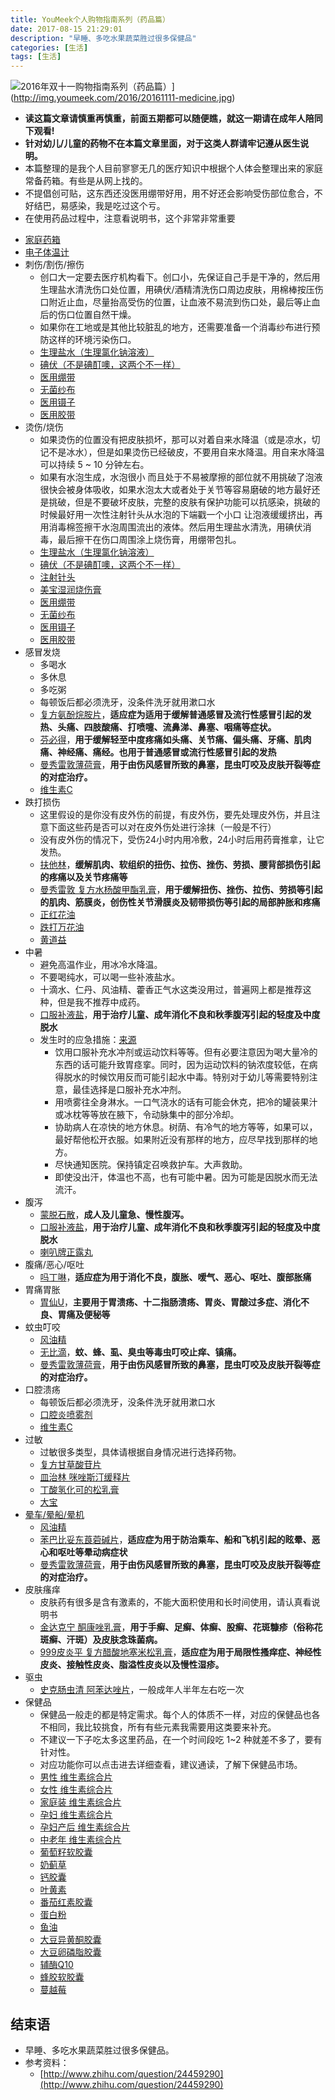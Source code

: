 ```yaml
---
title: YouMeek个人购物指南系列（药品篇）
date: 2017-08-15 21:29:01
description: "早睡、多吃水果蔬菜胜过很多保健品"
categories: [生活]
tags: [生活]
---
```



<!-- more -->

![2016年双十一购物指南系列（药品篇）](http://img.youmeek.com/2016/20161111-medicine.jpg "2016年双十一购物指南系列（药品篇）")](http://img.youmeek.com/2016/20161111-medicine.jpg)

- **读这篇文章请慎重再慎重，前面五期都可以随便瞧，就这一期请在成年人陪同下观看!**
- **针对幼儿/儿童的药物不在本篇文章里面，对于这类人群请牢记遵从医生说明。**
- 本篇整理的是我个人目前寥寥无几的医疗知识中根据个人体会整理出来的家庭常备药箱。有些是从网上找的。
- 不提倡创可贴，这东西还没医用绷带好用，用不好还会影响受伤部位愈合，不好结巴，易感染，我是吃过这个亏。
- 在使用药品过程中，注意看说明书，这个非常非常重要</p>
- [家庭药箱](http://search.jd.com/Search?keyword=家庭药箱&amp;enc=utf-8&amp;cu=true&amp;utm_source=ads.union.jd.com&amp;utm_medium=tuiguang&amp;utm_campaign=t_248690136_&amp;utm_term=419f24fac4764bb4b249285884eb9c7e-p_276666007&amp;abt=3)
- [电子体温计](http://search.jd.com/Search?keyword=电子体温计&amp;enc=utf-8&amp;cu=true&amp;utm_source=ads.union.jd.com&amp;utm_medium=tuiguang&amp;utm_campaign=t_248690136_&amp;utm_term=b0a011defae94de0a0f81e96a9654a16-p_276666007&amp;abt=3)
- 刺伤/割伤/擦伤
    - 创口大一定要去医疗机构看下。创口小，先保证自己手是干净的，然后用生理盐水清洗伤口处位置，用碘伏/酒精清洗伤口周边皮肤，用棉棒按压伤口附近止血，尽量抬高受伤的位置，让血液不易流到伤口处，最后等止血后的伤口位置自然干燥。
    - 如果你在工地或是其他比较脏乱的地方，还需要准备一个消毒纱布进行预防这样的环境污染伤口。
    - [生理盐水（生理氯化钠溶液）](http://www.111.com.cn/search/search.action?keyWord=%25E7%2594%259F%25E7%2590%2586%25E6%25B0%25AF%25E5%258C%2596%25E9%2592%25A0%25E6%25BA%25B6%25E6%25B6%25B2)
    - [碘伏（不是碘酊噢，这两个不一样）](http://search.jd.com/Search?keyword=碘伏&amp;enc=utf-8&amp;cu=true&amp;utm_source=ads.union.jd.com&amp;utm_medium=tuiguang&amp;utm_campaign=t_248690136_&amp;utm_term=45fa1f1b448b451e98b424ce61742851-p_276666007&amp;abt=3)
    - [医用绷带](http://search.jd.com/Search?keyword=医用绷带&amp;enc=utf-8&amp;cu=true&amp;utm_source=ads.union.jd.com&amp;utm_medium=tuiguang&amp;utm_campaign=t_248690136_&amp;utm_term=2759ec164c49482f80783ae433fa84db-p_276666007&amp;abt=3)
    - [无菌纱布](http://search.jd.com/Search?keyword=无菌纱布&amp;enc=utf-8&amp;cu=true&amp;utm_source=ads.union.jd.com&amp;utm_medium=tuiguang&amp;utm_campaign=t_248690136_&amp;utm_term=7ad418bded154cc09e993983fdd67bac-p_276666007&amp;abt=3)
    - [医用镊子](http://search.jd.com/Search?keyword=医用镊子&amp;enc=utf-8&amp;cu=true&amp;utm_source=ads.union.jd.com&amp;utm_medium=tuiguang&amp;utm_campaign=t_248690136_&amp;utm_term=298ed83c09784dd9a166c10875c4b198-p_276666007&amp;abt=3)
    - [医用胶带](http://search.jd.com/Search?keyword=医用胶布&amp;enc=utf-8&amp;cu=true&amp;utm_source=ads.union.jd.com&amp;utm_medium=tuiguang&amp;utm_campaign=t_248690136_&amp;utm_term=dcd175ddb04e4bf78231aebaec4b0638-p_276666007&amp;abt=3)
- 烫伤/烧伤
    - 如果烫伤的位置没有把皮肤损坏，那可以对着自来水降温（或是凉水，切记不是冰水），但是如果烫伤已经破皮，不要用自来水降温。用自来水降温可以持续 5 ~ 10 分钟左右。
    - 如果有水泡生成，水泡很小 而且处于不易被摩擦的部位就不用挑破了泡液很快会被身体吸收，如果水泡太大或者处于关节等容易磨破的地方最好还是挑破，但是不要破坏皮肤，完整的皮肤有保护功能可以抗感染，挑破的时候最好用一次性注射针头从水泡的下端戳一个小口 让泡液缓缓挤出，再用消毒棉签擦干水泡周围流出的液体。然后用生理盐水清洗，用碘伏消毒，最后擦干在伤口周围涂上烧伤膏，用绷带包扎。
    - [生理盐水（生理氯化钠溶液）](http://www.111.com.cn/search/search.action?keyWord=%25E7%2594%259F%25E7%2590%2586%25E6%25B0%25AF%25E5%258C%2596%25E9%2592%25A0%25E6%25BA%25B6%25E6%25B6%25B2)
    - [碘伏（不是碘酊噢，这两个不一样）](http://search.jd.com/Search?keyword=碘伏&amp;enc=utf-8&amp;cu=true&amp;utm_source=ads.union.jd.com&amp;utm_medium=tuiguang&amp;utm_campaign=t_248690136_&amp;utm_term=45fa1f1b448b451e98b424ce61742851-p_276666007&amp;abt=3)
    - [注射针头](http://search.jd.com/Search?keyword=注射针头&amp;enc=utf-8&amp;cu=true&amp;utm_source=ads.union.jd.com&amp;utm_medium=tuiguang&amp;utm_campaign=t_248690136_&amp;utm_term=ed475761c7ff48948f646ab390162fcb-p_276666007&amp;abt=3)
    - [美宝湿润烧伤膏](https://list.tmall.com/search_product.htm?q=%C3%C0%B1%A6%CA%AA%C8%F3%C9%D5%C9%CB%B8%E0&amp;type=p&amp;vmarket=&amp;spm=a222y.22577.a2227oh.d100&amp;from=yao..pc_1_searchbutton)
    - [医用绷带](http://search.jd.com/Search?keyword=医用绷带&amp;enc=utf-8&amp;cu=true&amp;utm_source=ads.union.jd.com&amp;utm_medium=tuiguang&amp;utm_campaign=t_248690136_&amp;utm_term=2759ec164c49482f80783ae433fa84db-p_276666007&amp;abt=3)
    - [无菌纱布](http://search.jd.com/Search?keyword=无菌纱布&amp;enc=utf-8&amp;cu=true&amp;utm_source=ads.union.jd.com&amp;utm_medium=tuiguang&amp;utm_campaign=t_248690136_&amp;utm_term=7ad418bded154cc09e993983fdd67bac-p_276666007&amp;abt=3)
    - [医用镊子](http://search.jd.com/Search?keyword=医用镊子&amp;enc=utf-8&amp;cu=true&amp;utm_source=ads.union.jd.com&amp;utm_medium=tuiguang&amp;utm_campaign=t_248690136_&amp;utm_term=298ed83c09784dd9a166c10875c4b198-p_276666007&amp;abt=3)
    - [医用胶带](http://search.jd.com/Search?keyword=医用胶布&amp;enc=utf-8&amp;cu=true&amp;utm_source=ads.union.jd.com&amp;utm_medium=tuiguang&amp;utm_campaign=t_248690136_&amp;utm_term=dcd175ddb04e4bf78231aebaec4b0638-p_276666007&amp;abt=3)
- 感冒发烧
    - 多喝水
    - 多休息
    - 多吃粥
    - 每顿饭后都必须洗牙，没条件洗牙就用漱口水
    - [复方氨酚烷胺片](http://search.jd.com/Search?keyword=复方氨酚烷胺片&amp;enc=utf-8&amp;cu=true&amp;utm_source=ads.union.jd.com&amp;utm_medium=tuiguang&amp;utm_campaign=t_248690136_&amp;utm_term=30c9f3ae4f9344bc80bf2ff563edc76c-p_276666007&amp;abt=3)，**适应症为适用于缓解普通感冒及流行性感冒引起的发热、头痛、四肢酸痛、打喷嚏、流鼻涕、鼻塞、咽痛等症状。**
    - [芬必得](http://search.jd.com/Search?keyword=芬必得&amp;enc=utf-8&amp;cu=true&amp;utm_source=ads.union.jd.com&amp;utm_medium=tuiguang&amp;utm_campaign=t_248690136_&amp;utm_term=63985febabef4a81b971af8865a153c7-p_276666007&amp;abt=3)，**用于缓解轻至中度疼痛如头痛、关节痛、偏头痛、牙痛、肌肉痛、神经痛、痛经。也用于普通感冒或流行性感冒引起的发热**
    - [曼秀雷敦薄荷膏](http://search.jd.com/Search?keyword=曼秀雷敦薄荷膏&amp;enc=utf-8&amp;cu=true&amp;utm_source=ads.union.jd.com&amp;utm_medium=tuiguang&amp;utm_campaign=t_248690136_&amp;utm_term=70d7289e099b496288e25fe43849dfad-p_276666007&amp;abt=3)，**用于由伤风感冒所致的鼻塞，昆虫叮咬及皮肤开裂等症的对症治疗。**
    - [维生素C](http://search.jd.com/Search?keyword=维生素C&amp;enc=utf-8&amp;cu=true&amp;utm_source=ads.union.jd.com&amp;utm_medium=tuiguang&amp;utm_campaign=t_248690136_&amp;utm_term=7bcac73ed7d740bcb30f62b2511056ab-p_276666007&amp;abt=3)
- 跌打损伤
    - 这里假设的是你没有皮外伤的前提，有皮外伤，要先处理皮外伤，并且注意下面这些药是否可以对在皮外伤处进行涂抹（一般是不行）
    - 没有皮外伤的情况下，受伤24小时内用冷敷，24小时后用药膏推拿，让它发热。
    - [扶他林](http://search.jd.com/Search?keyword=扶他林&amp;enc=utf-8&amp;cu=true&amp;utm_source=ads.union.jd.com&amp;utm_medium=tuiguang&amp;utm_campaign=t_248690136_&amp;utm_term=ddffefd96a4545818389cda5dc08d178-p_276666007&amp;abt=3)，**缓解肌肉、软组织的扭伤、拉伤、挫伤、劳损、腰背部损伤引起的疼痛以及关节疼痛等**
    - [曼秀雷敦 复方水杨酸甲酯乳膏](http://search.jd.com/Search?keyword=曼秀雷敦%20复方水杨酸甲酯乳膏&amp;enc=utf-8&amp;cu=true&amp;utm_source=ads.union.jd.com&amp;utm_medium=tuiguang&amp;utm_campaign=t_248690136_&amp;utm_term=a0d980109c3b42beab6f4b54d143b14d-p_276666007&amp;abt=3)，**用于缓解扭伤、挫伤、拉伤、劳损等引起的肌肉、筋膜炎，创伤性关节滑膜炎及韧带损伤等引起的局部肿胀和疼痛**
    - [正红花油](http://search.jd.com/Search?keyword=正红花油&amp;enc=utf-8&amp;cu=true&amp;utm_source=ads.union.jd.com&amp;utm_medium=tuiguang&amp;utm_campaign=t_248690136_&amp;utm_term=d7350f468b5e47f0aef295773d87c122-p_276666007&amp;abt=3)
    - [跌打万花油](http://search.jd.com/Search?keyword=跌打万花油&amp;enc=utf-8&amp;cu=true&amp;utm_source=ads.union.jd.com&amp;utm_medium=tuiguang&amp;utm_campaign=t_248690136_&amp;utm_term=90c60dfe3fb74d269b365d3c65d93c01-p_276666007&amp;abt=3)
    - [黄道益](http://search.jd.com/Search?keyword=黄道益&amp;enc=utf-8&amp;cu=true&amp;utm_source=ads.union.jd.com&amp;utm_medium=tuiguang&amp;utm_campaign=t_248690136_&amp;utm_term=6d8cebf5d65a475e86e76db2674b5c16-p_276666007&amp;abt=3)
- 中暑
    - 避免高温作业，用冰冷水降温。
    - 不要喝纯水，可以喝一些补液盐水。
    - 十滴水、仁丹、风油精、藿香正气水这类没用过，普遍网上都是推荐这种，但是我不推荐中成药。
    - [口服补液盐](http://search.jd.com/Search?keyword=口服补液盐&amp;enc=utf-8&amp;cu=true&amp;utm_source=ads.union.jd.com&amp;utm_medium=tuiguang&amp;utm_campaign=t_248690136_&amp;utm_term=21c29aa136444540a02a8f89777aeb6a-p_276666007&amp;abt=3)，**用于治疗儿童、成年消化不良和秋季腹泻引起的轻度及中度脱水**
    - 发生时的应急措施：[来源](https://zh.wikipedia.org/wiki/%E4%B8%AD%E6%9A%91)
	    - 饮用口服补充水冲剂或运动饮料等等。但有必要注意因为喝大量冷的东西的话可能升致胃痉挛。同时，因为运动饮料的钠浓度较低，在病得脱水的时候饮用反而可能引起水中毒。特别对于幼儿等需要特别注意，最佳选择是口服补充水冲剂。
	    - 用喷雾往全身淋水。一口气浇水的话有可能会休克，把冷的罐装果汁或冰枕等等放在腋下，令动脉集中的部分冷却。
	    - 协助病人在凉快的地方休息。树荫、有冷气的地方等等，如果可以，最好帮他松开衣服。如果附近没有那样的地方，应尽早找到那样的地方。
	    - 尽快通知医院。保持镇定召唤救护车。大声救助。
	    - 即使没出汗，体温也不高，也有可能中暑。因为可能是因脱水而无法流汗。
- 腹泻
    - [蒙脱石散](http://search.jd.com/Search?keyword=蒙脱石散&amp;enc=utf-8&amp;cu=true&amp;utm_source=ads.union.jd.com&amp;utm_medium=tuiguang&amp;utm_campaign=t_248690136_&amp;utm_term=e5dd4eabf5db41b8a67d56f695f844c4-p_276666007&amp;abt=3)，**成人及儿童急、慢性腹泻。**
    - [口服补液盐](http://search.jd.com/Search?keyword=口服补液盐&amp;enc=utf-8&amp;cu=true&amp;utm_source=ads.union.jd.com&amp;utm_medium=tuiguang&amp;utm_campaign=t_248690136_&amp;utm_term=21c29aa136444540a02a8f89777aeb6a-p_276666007&amp;abt=3)，**用于治疗儿童、成年消化不良和秋季腹泻引起的轻度及中度脱水**
    - [喇叭牌正露丸](http://search.jd.com/Search?keyword=喇叭牌正露丸&amp;enc=utf-8&amp;cu=true&amp;utm_source=ads.union.jd.com&amp;utm_medium=tuiguang&amp;utm_campaign=t_248690136_&amp;utm_term=be4dc6a768dc44179644aca8812990c7-p_276666007&amp;abt=3)
- 腹痛/恶心/呕吐
    - [吗丁啉](http://search.jd.com/Search?keyword=吗丁啉&amp;enc=utf-8&amp;cu=true&amp;utm_source=ads.union.jd.com&amp;utm_medium=tuiguang&amp;utm_campaign=t_248690136_&amp;utm_term=91dc20de5e724e008dcf603a1757343a-p_276666007&amp;abt=3)，**适应症为用于消化不良，腹胀、嗳气、恶心、呕吐、腹部胀痛**
- 胃痛胃胀
    - [胃仙U](http://search.jd.com/Search?keyword=胃仙U&amp;enc=utf-8&amp;cu=true&amp;utm_source=ads.union.jd.com&amp;utm_medium=tuiguang&amp;utm_campaign=t_248690136_&amp;utm_term=139f6116f296457b8f8672def4ca9c0f-p_276666007&amp;abt=3)，**主要用于胃溃疡、十二指肠溃疡、胃炎、胃酸过多症、消化不良、胃痛及便秘等**
- 蚊虫叮咬
    - [风油精](http://search.jd.com/Search?keyword=风油精&amp;enc=utf-8&amp;cu=true&amp;utm_source=ads.union.jd.com&amp;utm_medium=tuiguang&amp;utm_campaign=t_248690136_&amp;utm_term=b5939c5ac9904d97a07bcf4c4a837ce3-p_276666007&amp;abt=3)
    - [无比滴](http://search.jd.com/Search?keyword=无比滴&amp;enc=utf-8&amp;cu=true&amp;utm_source=ads.union.jd.com&amp;utm_medium=tuiguang&amp;utm_campaign=t_248690136_&amp;utm_term=48c6758a73a54b9cba1327ef24ab44f7-p_276666007&amp;abt=3)，**蚊、蜂、虱、臭虫等毒虫叮咬止痒、镇痛。**
    - [曼秀雷敦薄荷膏](http://search.jd.com/Search?keyword=曼秀雷敦薄荷膏&amp;enc=utf-8&amp;cu=true&amp;utm_source=ads.union.jd.com&amp;utm_medium=tuiguang&amp;utm_campaign=t_248690136_&amp;utm_term=a531cf371b6849dab6932df1d25093a4-p_276666007&amp;abt=3)，**用于由伤风感冒所致的鼻塞，昆虫叮咬及皮肤开裂等症的对症治疗。**
- 口腔溃疡
    - 每顿饭后都必须洗牙，没条件洗牙就用漱口水
    - [口腔炎喷雾剂](http://search.jd.com/Search?keyword=口腔炎喷雾剂&amp;enc=utf-8&amp;cu=true&amp;utm_source=ads.union.jd.com&amp;utm_medium=tuiguang&amp;utm_campaign=t_248690136_&amp;utm_term=2f1c7bd584b54df9844b358ab9ba12c4-p_276666007&amp;abt=3)
    - [维生素C](http://search.jd.com/Search?keyword=维生素C&amp;enc=utf-8&amp;cu=true&amp;utm_source=ads.union.jd.com&amp;utm_medium=tuiguang&amp;utm_campaign=t_248690136_&amp;utm_term=cbab6c2e75674e86819d91542c8561c3-p_276666007&amp;abt=3)
- 过敏
    - 过敏很多类型，具体请根据自身情况进行选择药物。
    - [复方甘草酸苷片](https://list.tmall.com/search_product.htm?q=复方甘草酸苷片&amp;type=p&amp;style=&amp;cat=all&amp;vmarket=)
    - [皿治林 咪唑斯汀缓释片](https://list.tmall.com/search_product.htm?q=%C3%F3%D6%CE%C1%D6&amp;type=p&amp;spm=a220m.1000858.a2227oh.d100&amp;from=.list.pc_1_searchbutton)
    - [丁酸氢化可的松乳膏](http://search.jd.com/Search?keyword=丁酸氢化可的松乳膏&amp;enc=utf-8&amp;cu=true&amp;utm_source=ads.union.jd.com&amp;utm_medium=tuiguang&amp;utm_campaign=t_248690136_&amp;utm_term=94f6367229514b3ea8c5a43af21fde4d-p_276666007&amp;abt=3)
    - [大宝](http://search.jd.com/Search?keyword=大宝&amp;enc=utf-8&amp;cu=true&amp;utm_source=ads.union.jd.com&amp;utm_medium=tuiguang&amp;utm_campaign=t_248690136_&amp;utm_term=fc9d605bd3d54deb8419ba7e1a3d4e1a-p_276666007&amp;abt=3)
- [晕车/晕船/晕机]()
    - [风油精](http://search.jd.com/Search?keyword=风油精&amp;enc=utf-8&amp;cu=true&amp;utm_source=ads.union.jd.com&amp;utm_medium=tuiguang&amp;utm_campaign=t_248690136_&amp;utm_term=6bb225914b8e41e99580ad113751c387-p_276666007&amp;abt=3)
    - [苯巴比妥东莨菪碱片](http://search.jd.com/Search?keyword=苯巴比妥东莨菪碱片&amp;enc=utf-8&amp;cu=true&amp;utm_source=ads.union.jd.com&amp;utm_medium=tuiguang&amp;utm_campaign=t_248690136_&amp;utm_term=ae0a3972ba3f4b8282d0c9f0f7f9965b-p_276666007&amp;abt=3)，**适应症为用于防治乘车、船和飞机引起的眩晕、恶心和呕吐等晕动病症状**
    - [曼秀雷敦薄荷膏](http://search.jd.com/Search?keyword=曼秀雷敦薄荷膏&amp;enc=utf-8&amp;cu=true&amp;utm_source=ads.union.jd.com&amp;utm_medium=tuiguang&amp;utm_campaign=t_248690136_&amp;utm_term=b4ea498056f747268fa09b4b2743a0de-p_276666007&amp;abt=3)，**用于由伤风感冒所致的鼻塞，昆虫叮咬及皮肤开裂等症的对症治疗。**
- 皮肤瘙痒
    - 皮肤药有很多是含有激素的，不能大面积使用和长时间使用，请认真看说明书
    - [金达克宁 酮康唑乳膏](http://search.jd.com/Search?keyword=金达克宁%20酮康唑乳膏&amp;enc=utf-8&amp;cu=true&amp;utm_source=ads.union.jd.com&amp;utm_medium=tuiguang&amp;utm_campaign=t_248690136_&amp;utm_term=9a567ed6b8024ce89684b98e27406510-p_276666007&amp;abt=3)，**用于手癣、足癣、体癣、股癣、花斑糠疹（俗称花斑癣、汗斑）及皮肤念珠菌病。**
    - [999皮炎平 复方醋酸地塞米松乳膏](http://search.jd.com/Search?keyword=复方醋酸地塞米松乳膏&amp;enc=utf-8&amp;cu=true&amp;utm_source=ads.union.jd.com&amp;utm_medium=tuiguang&amp;utm_campaign=t_248690136_&amp;utm_term=dafc9d4b25894be99d8575b43fe62d6c-p_276666007&amp;abt=3)，**适应症为用于局限性搔痒症、神经性皮炎、接触性皮炎、脂溢性皮炎以及慢性湿疹。**
- 驱虫
    - [史克肠虫清 阿苯达唑片](http://search.jd.com/Search?keyword=史克肠虫清&amp;enc=utf-8&amp;cu=true&amp;utm_source=ads.union.jd.com&amp;utm_medium=tuiguang&amp;utm_campaign=t_248690136_&amp;utm_term=51c0d1a6da3348e38ba52ae79b2055ea-p_276666007&amp;abt=3)，一般成年人半年左右吃一次
- 保健品
    - 保健品一般走的都是特定需求。每个人的体质不一样，对应的保健品也各不相同，我比较挑食，所有有些元素我需要用这类要来补充。
    - 不建议一下子吃太多这里药品，在一个时间段吃 1~2 种就差不多了，要有针对性。
    - 对应功能你可以点击进去详细查看，建议通读，了解下保健品市场。
    - [男性 维生素综合片](http://m.kaola.com/product/37628.html?sharer=6vp2kCCDbqrKrA9ZR6hUaVGyFF%2FrlZ6SY9vAMey9OL8%3D&amp;shareOs=iOS&amp;shareTo=wx)
    - [女性 维生素综合片](http://m.kaola.com/product/37625.html?sharer=6vp2kCCDbqrKrA9ZR6hUaVGyFF%2FrlZ6SY9vAMey9OL8%3D&amp;shareOs=iOS&amp;shareTo=wx)
    - [家庭装 维生素综合片](http://m.kaola.com/product/4771.html?sharer=6vp2kCCDbqrKrA9ZR6hUaVGyFF%2FrlZ6SY9vAMey9OL8%3D&amp;shareOs=iOS&amp;shareTo=wx)
    - [孕妇 维生素综合片](http://m.kaola.com/product/1025370.html?sharer=6vp2kCCDbqrKrA9ZR6hUaVGyFF%2FrlZ6SY9vAMey9OL8%3D&amp;shareOs=iOS&amp;shareTo=wx)
    - [孕妇产后 维生素综合片](http://m.kaola.com/product/1219441.html?sharer=6vp2kCCDbqrKrA9ZR6hUaVGyFF%2FrlZ6SY9vAMey9OL8%3D&amp;shareOs=iOS&amp;shareTo=wx)
    - [中老年 维生素综合片](http://m.kaola.com/product/17627.html?sharer=6vp2kCCDbqrKrA9ZR6hUaVGyFF%2FrlZ6SY9vAMey9OL8%3D&amp;shareOs=iOS&amp;shareTo=wx)
    - [葡萄籽软胶囊](http://m.kaola.com/product/11932.html?sharer=6vp2kCCDbqrKrA9ZR6hUaVGyFF%2FrlZ6SY9vAMey9OL8%3D&amp;shareOs=iOS&amp;shareTo=wx)
    - [奶蓟草](http://m.kaola.com/product/10735.html?sharer=6vp2kCCDbqrKrA9ZR6hUaVGyFF%2FrlZ6SY9vAMey9OL8%3D&amp;shareOs=iOS&amp;shareTo=wx)
    - [钙胶囊](http://m.kaola.com/product/21602.html?sharer=6vp2kCCDbqrKrA9ZR6hUaVGyFF%2FrlZ6SY9vAMey9OL8%3D&amp;shareOs=iOS&amp;shareTo=wx)
    - [叶黄素](http://m.kaola.com/product/6763.html?sharer=6vp2kCCDbqrKrA9ZR6hUaVGyFF%2FrlZ6SY9vAMey9OL8%3D&amp;shareOs=iOS&amp;shareTo=wx)
    - [番茄红素胶囊](http://m.kaola.com/product/280262.html?sharer=6vp2kCCDbqrKrA9ZR6hUaVGyFF%2FrlZ6SY9vAMey9OL8%3D&amp;shareOs=iOS&amp;shareTo=wx)
    - [蛋白粉](http://m.kaola.com/product/1335120.html?sharer=6vp2kCCDbqrKrA9ZR6hUaVGyFF%2FrlZ6SY9vAMey9OL8%3D&amp;shareOs=iOS&amp;shareTo=wx)
    - [鱼油](http://m.kaola.com/product/4696.html?sharer=6vp2kCCDbqrKrA9ZR6hUaVGyFF%2FrlZ6SY9vAMey9OL8%3D&amp;shareOs=iOS&amp;shareTo=wx)
    - [大豆异黄酮胶囊](http://m.kaola.com/product/280827.html?sharer=6vp2kCCDbqrKrA9ZR6hUaVGyFF%2FrlZ6SY9vAMey9OL8%3D&amp;shareOs=iOS&amp;shareTo=wx)
    - [大豆卵磷脂胶囊](http://m.kaola.com/product/4753.html?sharer=6vp2kCCDbqrKrA9ZR6hUaVGyFF%2FrlZ6SY9vAMey9OL8%3D&amp;shareOs=iOS&amp;shareTo=wx)
    - [辅酶Q10](http://m.kaola.com/product/4754.html?sharer=6vp2kCCDbqrKrA9ZR6hUaVGyFF%2FrlZ6SY9vAMey9OL8%3D&amp;shareOs=iOS&amp;shareTo=wx)
    - [蜂胶软胶囊](http://m.kaola.com/product/6200.html?sharer=6vp2kCCDbqrKrA9ZR6hUaVGyFF%2FrlZ6SY9vAMey9OL8%3D&amp;shareOs=iOS&amp;shareTo=wx)
    - [蔓越莓](http://m.kaola.com/product/4815.html?sharer=6vp2kCCDbqrKrA9ZR6hUaVGyFF%2FrlZ6SY9vAMey9OL8%3D&amp;shareOs=iOS&amp;shareTo=wx)

## 结束语

- 早睡、多吃水果蔬菜胜过很多保健品。
- 参考资料：
	- [http://www.zhihu.com/question/24459290](http://www.zhihu.com/question/24459290)
